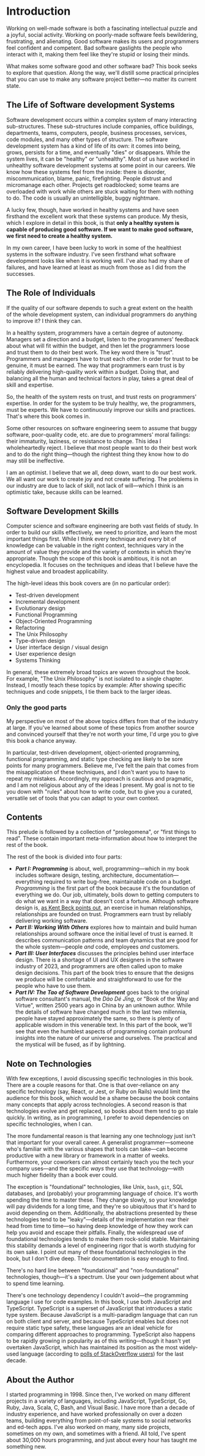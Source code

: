 # Introduction

Working on well-made software is both a fascinating intellectual puzzle and a joyful, social activity. Working on poorly-made software feels bewildering, frustrating, and alienating. Good software makes its users and programmers feel confident and competent. Bad software gaslights the people who interact with it, making them feel like they're stupid or losing their minds.

What makes some software good and other software bad? This book seeks to explore that question. Along the way, we'll distill some practical principles that you can use to make any software project better—no matter its current state.

## The Life of Software development Systems

Software development occurs within a complex system of many interacting sub-structures. These sub-structures include companies, office buildings, departments, teams, computers, people, business processes, services, code modules, and many other types of structure.
The software development system has a kind of life of its own: it comes into being, grows, persists for a time, and eventually "dies" or disappears. While the system lives, it can be "healthy" or "unhealthy". Most of us have worked in unhealthy software development systems at some point in our careers. We know how these systems feel from the inside: there is disorder, miscommunication, blame, panic, firefighting. People distrust and micromanage each other. Projects get roadblocked; some teams are overloaded with work while others are stuck waiting for them with nothing to do. The code is usually an unintelligible, buggy nightmare.

A lucky few, though, have worked in healthy systems and have seen firsthand the excellent work that these systems can produce. My thesis, which I explore in detail in this book, is that **only a healthy system is capable of producing good software. If we want to make good software, we first need to create a healthy system.**

In my own career, I have been lucky to work in some of the healthiest systems in the software industry. I've seen firsthand what software development looks like when it is working well. I've also had my share of failures, and have learned at least as much from those as I did from the successes.

## The Role of Individuals

If the quality of our software depends to such a great extent on the health of the whole development system, can individual programmers do anything to improve it? I think they can.

In a healthy system, programmers have a certain degree of autonomy. Managers set a direction and a budget, listen to the programmers' feedback about what will fit within the budget, and then let the programmers loose and trust them to do their best work. The key word there is "trust". Programmers and managers have to trust each other. In order for trust to be genuine, it must be earned. The way that programmers earn trust is by reliably delivering high-quality work within a budget. Doing that, and balancing all the human and technical factors in play, takes a great deal of skill and expertise.<!--A system where trust is given but not earned will be weakened, as managers learn to accept sub-par quality and programmers never get feedback about which skills they could improve.-->

So, the health of the system rests on trust, and trust rests on programmers' expertise. In order for the system to be truly healthy, we, the programmers, must be experts. We have to continuously improve our skills and practices. That's where this book comes in.

Some other resources on software engineering seem to assume that buggy software, poor-quality code, etc. are due to programmers' moral failings: their immaturity, laziness, or resistance to change. This idea I wholeheartedly reject. I believe that most people want to do their best work and to do the right thing—though the rightest thing they know how to do may still be ineffective.

<!--
One of my own experiences may be instructive here. In 2015, the consultancy I was working for took on a project for a Fortune Global 50 company based in Germany. The project had many challenges, both social and technical, but the thing that ultimately killed it was the quality of our code. After working on the product (a phone app) for almost a year, we handed it off to the client. Unfortunately, the programmers at the client company found they couldn't understand or improve our code, and they ended up throwing all of it away and rewriting it.

I had the opportunity to work briefly with a few of the client's programmers during the handoff, and I learned two relevant facts about them:

- They were paid about a quarter of what I was. They said that a typical salary for a programmer in Germany at that time was 30,000 euros per year.
- They were much better at programming than I was. Their code had a straightforward lucidity that I've only encountered a few times in my career.

I should clarify that the consultancy I worked for prided itself on its presumed ability to produce high-quality code that our clients would be able to carry forward. We saw ourselves as the cutting edge of software development. Individually, we all cared deeply about our craft and tried to continuously improve it through practices like pair programming and retrospectives. To suddenly encounter _actually_ good code, in the work of these German engineers who were paid like menial laborers, was a humbling wake-up call. I knew I had to up my game.

Unfortunately, the wake-up call came too late. Our contract with the German client ended on (understandably) lukewarm terms. We failed to close the next and only lead in our pipeline, and a few months later our office was disbanded. (Amazingly—and I don't know if this was charity or business savviness—no one got laid off. We all had the opportunity to move to other, internal projects within the parent company.)
-->

I am an optimist. I believe that we all, deep down, want to do our best work. We all want our work to create joy and not create suffering. The problems in our industry are due to lack of skill, not lack of will—which I think is an optimistic take, because skills can be learned.


## Software Development Skills

Computer science and software engineering are both vast fields of study. In order to build our skills effectively, we need to prioritize, and learn the most important things first. While I think every technique and every bit of knowledge can be valuable in the right context, techniques vary in the amount of value they provide and the variety of contexts in which they're appropriate. Though the scope of this book is ambitious, it is not an encyclopedia. It focuses on the techniques and ideas that I believe have the highest value and broadest applicability.

The high-level ideas this book covers are (in no particular order):

- Test-driven development
- Incremental development
- Evolutionary design
- Functional Programming
- Object-Oriented Programming
- Refactoring
- The Unix Philosophy
- Type-driven design
- User interface design / visual design
- User experience design
- Systems Thinking

In general, these extremely broad topics are woven throughout the book. For example, "The Unix Philosophy" is not isolated to a single chapter. Instead, I mostly teach these topics by example: After showing specific techniques and code snippets, I tie them back to the larger ideas.

### Only the good parts

My perspective on most of the above topics differs from that of the industry at large. If you've learned about some of these topics from another source and convinced yourself that they're not worth your time, I'd urge you to give this book a chance anyway.

In particular, test-driven development, object-oriented programming, functional programming, and static type checking are likely to be sore points for many programmers. Believe me, I've felt the pain that comes from the misapplication of these techniques, and I don't want you to have to repeat my mistakes. Accordingly, my approach is cautious and pragmatic, and I am not religious about any of the ideas I present. <!--My guiding principle (lifted from Pivotal Software) is "do what works".--> My goal is not to tie you down with "rules" about how to write code, but to give you a curated, versatile set of tools that you can adapt to your own context.

<!--
Indeed, I see the primary role of this book as being to curate what has come before. Few of the ideas in this book originate with me. Most of them are venerable ideas from the annals of software engineering, filtered through my own experience working on real codebases totaling millions of lines.
-->

## Contents

This prelude is followed by a collection of "prolegomena", or "first things to read". These contain important meta-information about how to interpret the rest of the book.

The rest of the book is divided into four parts:

- _**Part I: Programming**_ is about, well, programming—which in my book includes software design, testing, architecture, documentation—everything required to write bug-free, maintainable code on a budget. _Programming_ is the first part of the book because it's the foundation of everything we do. Our job, ultimately, boils down to getting computers to do what we want in a way that doesn't cost a fortune. Although software design is, [as Kent Beck points out](https://tidyfirst.substack.com/p/coming-soon), an exercise in human relationships, relationships are founded on trust. Programmers earn trust by reliably delivering working software.
- _**Part II: Working With Others**_ explores how to maintain and build human relationships around software once the initial level of trust is earned. It describes communication patterns and team dynamics that are good for the whole system—people _and_ code, employees _and_ customers.
- _**Part III: User Interfaces**_ discusses the principles behind user interface design. There is a shortage of UI and UX designers in the software industry of 2023, and programmers are often called upon to make design decisions. This part of the book tries to ensure that the designs we produce will be comfortable and straightforward to use for the people who have to use them.
- _**Part IV: The Tao of Software Development**_ goes back to the original software consultant's manual, the _Dào Dé Jīng_, or "Book of the Way and Virtue", written 2500 years ago in China by an unknown author. While the details of software have changed much in the last two millennia, people have stayed approximately the same, so there is plenty of applicable wisdom in this venerable text. In this part of the book, we'll see that even the humblest aspects of programming contain profound insights into the nature of our universe and ourselves. The practical and the mystical will be fused, as if by lightning.

## Note on Technologies

With few exceptions, I avoid discussing specific technologies in this book. There are a couple reasons for that. One is that over-reliance on any specific technology (say, React, or Jest, or Ruby on Rails) would limit the audience for this book, which would be a shame because the book contains many concepts that apply across technologies. A second reason is that technologies evolve and get replaced, so books about them tend to go stale quickly. In writing, as in programming, I prefer to avoid dependencies on specific technologies, when I can.

The more fundamental reason is that learning any one technology just isn't that important for your overall career. A generalist programmer—someone who's familiar with the various shapes that tools can take—can become productive with a new library or framework in a matter of weeks.  Furthermore, your coworkers can almost certainly teach you the tech your company uses—and the specific _ways_ they use that technology—with much higher fidelity than a book ever could.

The exception is "foundational" technologies, like Unix, `bash`, `git`, SQL databases, and (probably) your programming language of choice. It's worth spending the time to master these. They change slowly, so your knowledge will pay dividends for a long time, and they're so ubiquitous that it's hard to avoid depending on them. Additionally, the abstractions presented by these technologies tend to be "leaky"—details of the implementation rear their head from time to time—so having deep knowledge of how they work can help you avoid and escape their pitfalls. Finally, the widespread use of foundational technologies tends to make them rock-solid stable. Maintaining this stability demands a level of engineering rigor that is worth studying for its own sake. I point out many of these foundational technologies in the book, but I don't dive deep. Their documentation is easy enough to find.

There's no hard line between "foundational" and "non-foundational" technologies, though—it's a spectrum. Use your own judgement about what to spend time learning.

There's one technology dependency I couldn't avoid—the programming language I use for code examples. In this book, I use both JavaScript and TypeScript. TypeScript is a superset of JavaScript that introduces a static type system. Because JavaScript is a multi-paradigm language that can run on both client and server, and because TypeScript enables but does not require static type safety, these languages are an ideal vehicle for comparing different approaches to programming. TypeScript also happens to be rapidly growing in popularity as of this writing—though it hasn't yet overtaken JavaScript, which has maintained its position as the most widely-used language (according to [polls of StackOverflow users](https://insights.stackoverflow.com/survey/2020#most-popular-technologies)) for the last decade.

## About the Author

I started programming in 1998. Since then, I've worked on many different projects in a variety of languages, including JavaScript, TypeScript, Go, Ruby, Java, Scala, C, Bash, and Visual Basic. I have more than a decade of industry experience, and have worked professionally on over a dozen teams, building everything from point-of-sale systems to social networks and ed-tech apps. I've also worked on many, many side projects, sometimes on my own, and sometimes with a friend. All told, I've spent about 30,000 hours programming, and just about every hour has taught me something new.
